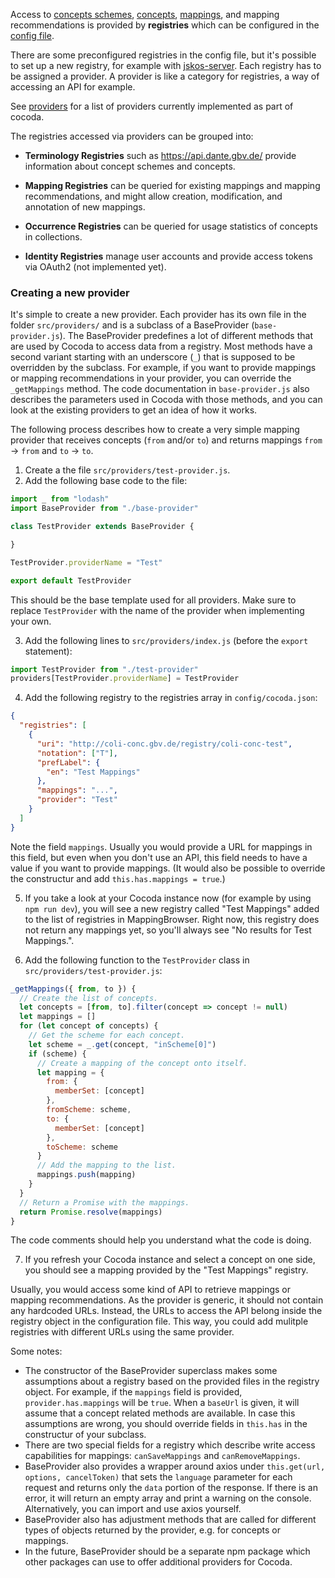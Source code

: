 Access to [concepts schemes](#concept-schemes), [concepts](#concepts), [mappings](#mappings), and mapping recommendations is provided by **registries** which can be configured in the [config file](#configuration).

There are some preconfigured registries in the config file, but it's possible to set up a new registry, for example with [jskos-server](https://github.com/gbv/jskos-server). Each registry has to be assigned a provider. A provider is like a category for registries, a way of accessing an API for example.

See [providers](#providers) for a list of providers currently implemented as part of cocoda.

The registries accessed via providers can be grouped into:

* **Terminology Registries** such as <https://api.dante.gbv.de/> provide
  information about concept schemes and concepts.

* **Mapping Registries** can be queried for existing mappings and mapping recommendations, and might allow creation, modification, and annotation of new mappings.

* **Occurrence Registries** can be queried for usage statistics of concepts in collections.

* **Identity Registries** manage user accounts and provide access tokens via OAuth2 (not implemented yet).

### Creating a new provider

It's simple to create a new provider. Each provider has its own file in the folder `src/providers/` and is a subclass of a BaseProvider (`base-provider.js`). The BaseProvider predefines a lot of different methods that are used by Cocoda to access data from a registry. Most methods have a second variant starting with an underscore (`_`) that is supposed to be overridden by the subclass. For example, if you want to provide mappings or mapping recommendations in your provider, you can override the `_getMappings` method. The code documentation in `base-provider.js` also describes the parameters used in Cocoda with those methods, and you can look at the existing providers to get an idea of how it works.



The following process describes how to create a very simple mapping provider that receives concepts (`from` and/or `to`) and returns mappings `from` -> `from` and `to` -> `to`.

1. Create a the file `src/providers/test-provider.js`.
2. Add the following base code to the file:

  ```js static
  import _ from "lodash"
  import BaseProvider from "./base-provider"

  class TestProvider extends BaseProvider {

  }

  TestProvider.providerName = "Test"

  export default TestProvider
  ```
  This should be the base template used for all providers. Make sure to replace `TestProvider` with the name of the provider when implementing your own.

3. Add the following lines to `src/providers/index.js` (before the `export` statement):

  ```js static
  import TestProvider from "./test-provider"
  providers[TestProvider.providerName] = TestProvider
  ```

4. Add the following registry to the registries array in `config/cocoda.json`:

  ```json
  {
    "registries": [
      {
        "uri": "http://coli-conc.gbv.de/registry/coli-conc-test",
        "notation": ["T"],
        "prefLabel": {
          "en": "Test Mappings"
        },
        "mappings": "...",
        "provider": "Test"
      }
    ]
  }
  ```
  Note the field `mappings`. Usually you would provide a URL for mappings in this field, but even when you don't use an API, this field needs to have a value if you want to provide mappings. (It would also be possible to override the constructur and add `this.has.mappings = true`.)

5. If you take a look at your Cocoda instance now (for example by using `npm run dev`), you will see a new registry called "Test Mappings" added to the list of registries in MappingBrowser. Right now, this registry does not return any mappings yet, so you'll always see "No results for Test Mappings.".

6. Add the following function to the `TestProvider` class in `src/providers/test-provider.js`:

  ```js static
  _getMappings({ from, to }) {
    // Create the list of concepts.
    let concepts = [from, to].filter(concept => concept != null)
    let mappings = []
    for (let concept of concepts) {
      // Get the scheme for each concept.
      let scheme = _.get(concept, "inScheme[0]")
      if (scheme) {
        // Create a mapping of the concept onto itself.
        let mapping = {
          from: {
            memberSet: [concept]
          },
          fromScheme: scheme,
          to: {
            memberSet: [concept]
          },
          toScheme: scheme
        }
        // Add the mapping to the list.
        mappings.push(mapping)
      }
    }
    // Return a Promise with the mappings.
    return Promise.resolve(mappings)
  }
  ```
  The code comments should help you understand what the code is doing.

7. If you refresh your Cocoda instance and select a concept on one side, you should see a mapping provided by the "Test Mappings" registry.

Usually, you would access some kind of API to retrieve mappings or mapping recommendations. As the provider is generic, it should not contain any hardcoded URLs. Instead, the URLs to access the API belong inside the registry object in the configuration file. This way, you could add mulitple registries with different URLs using the same provider.

Some notes:

- The constructor of the BaseProvider superclass makes some assumptions about a registry based on the provided files in the registry object. For example, if the `mappings` field is provided, `provider.has.mappings` will be `true`. When a `baseUrl` is given, it will assume that a concept related methods are available. In case this assumptions are wrong, you should override fields in `this.has` in the constructur of your subclass.
- There are two special fields for a registry which describe write access capabilities for mappings: `canSaveMappings` and `canRemoveMappings`.
- BaseProvider also provides a wrapper around axios under `this.get(url, options, cancelToken)` that sets the `language` parameter for each request and returns only the `data` portion of the response. If there is an error, it will return an empty array and print a warning on the console. Alternatively, you can import and use axios yourself.
- BaseProvider also has adjustment methods that are called for different types of objects returned by the provider, e.g. for concepts or mappings.
- In the future, BaseProvider should be a separate npm package which other packages can use to offer additional providers for Cocoda.
